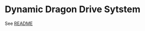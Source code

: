 # Dynamic Dragon Drive Sytstem

See [README](./blob/main/Packages/com.mimylab.dynamicdragondrivesystem/README.md)
